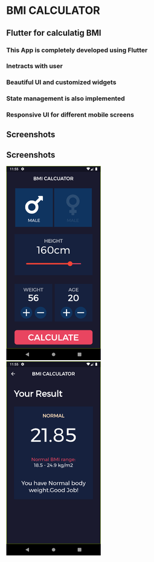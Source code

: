 # BMI CALCULATOR

## Flutter for calculatig BMI

### This App is completely developed using Flutter
### Inetracts with user
### Beautiful UI and customized widgets
### State management is also implemented
### Responsive UI for different mobile screens 

## Screenshots
## Screenshots
<img src="assets/screenshots/Screenshot1.png" width="250">  &emsp;  <img src="assets/screenshots/Screenshot2.png" width="250">



